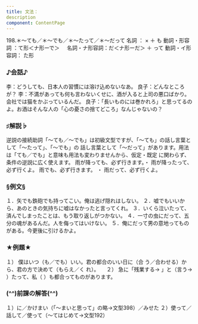 ```yaml
---
title: 文法：
description
component: ContentPage
---
```



198.＊～ても／＊～でも／＊～たって／＊～だって
名詞 ： × ＋ も
動詞・形容詞 ：て形＜ナ形ーで＞    
名詞・ナ形容詞：だ＜ナ形ーだ＞ ＋ って
動詞・イ形容詞： た形    
### ♪会話♪
李：どうしても、日本人の習慣には溶け込めないなあ。 良子：どんなところが？
李：不満があっても何も言わないくせに、酒が入ると上司の悪口ばかり。会社では猫をかぶっているんだ。 良子：「長いものには巻かれろ」と思ってるのよ。お酒はそんな人の「心の憂さの捨てどころ」なんじゃないの？
### ♯解説♭
逆説の接続助詞「～ても／～でも」は初級文型ですが、「～ても」の話し言葉として「～たって」、「～でも」の 話し言葉として「～だって」があります。用法は「ても／でも」と意味も用法も変わりませんから、仮定・既定 に関わらず、条件の逆説に広く使えます。
雨が降っても、必ず行きます。・ 雨が降ったって、必ず行くよ。 雨でも、必ず行きます。 ・ 雨だって、必ず行くよ。
### §例文§
１．矢でも鉄砲でも持ってこい。俺は逃げ隠れはしない。
２．嘘でもいいから、あのときの気持ちに嘘はなかったと言ってくれ。
３．いくら泣いたって、済んでしまったことは、もう取り返しがつかない。
４．一寸の虫にだって、五分の魂があるんだ。人を侮ってはいけない。
５．俺にだって男の意地ってものがある。今更後に引けるかよ。
### ★例題★
１） 僕はいつ（も／でも）いい。君の都合のいい日に（合 う／合わせる）から、君の方で決めて（もらえ／く
れ）。    
２） 急に「残業する→ 」と（言う→ ）たって、私（ ）も都合ってものがあります。
### (^^)前課の解答(^^)
１）に／かけまい（「～まいと思って」の略→文型398）／みせた
２）使って／話して／使って（～てはじめて→文型192）
